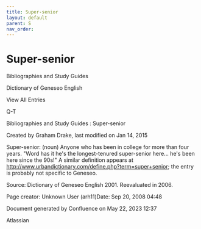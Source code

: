 ```yaml
---
title: Super-senior
layout: default
parent: S
nav_order:
---
```


# Super-senior

Bibliographies and Study Guides

Dictionary of Geneseo English

View All Entries

Q-T

Bibliographies and Study Guides : Super-senior

Created by  Graham Drake, last modified on Jan 14, 2015

Super-senior: (noun) Anyone who has been in college for more than four years.  &quot;Word has it he's the longest-tenured super-senior here... he's been here since the 90s!&quot;  A similar definition appears at http://www.urbandictionary.com/define.php?term=super+senior; the entry is probably not specific to Geneseo.

Source: Dictionary of Geneseo English 2001. Reevaluated in 2006.

Page creator: Unknown User (arh11)Date: Sep 20, 2008 04:48

Document generated by Confluence on May 22, 2023 12:37

Atlassian
